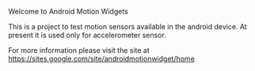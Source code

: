 Welcome to Android Motion Widgets

This is a project to test motion sensors available in the android device.
At present it is used only for accelerometer sensor.

For more information please visit the site at https://sites.google.com/site/androidmotionwidget/home
